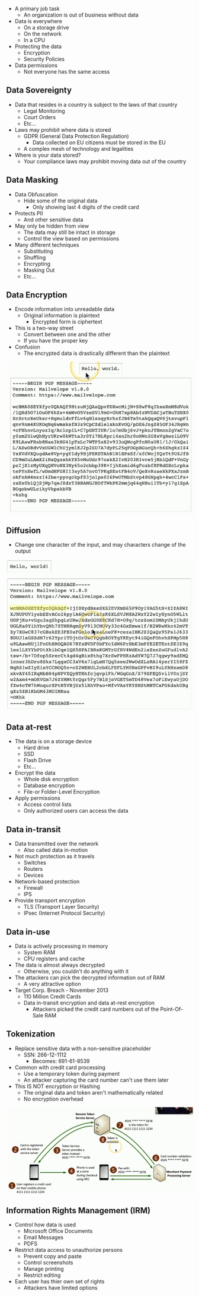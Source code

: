 - A primary job task
	- An organization is out of business without data
- Data is everywhere
	- On a storage drive
	- On the network
	- In a CPU
- Protecting the data
	- Encryption
	- Security Policies
- Data permissions
	- Not everyone has the same access

## Data Sovereignty
- Data that resides in a country is subject to the laws of that country
	- Legal Monitoring
	- Court Orders
	- Etc...
- Laws may prohibit where data is stored
	- GDPR (General Data Protection Regulation)
		- Data collected on EU citizens must be stored in the EU
	- A complex mesh of technology and legalities
- Where is your data stored?
	- Your compliance laws may prohibit moving data out of the country

## Data Masking
- Data Obfuscation
	- Hide some of the original data
		- Only showing last 4 digits of the credit card
- Protects PII
	- And other sensitive data
- May only be hidden from view
	- The data may still be intact in storage
	- Control the view based on permissions
- Many different techniques
	- Substituting
	- Shuffling
	- Encrypting
	- Masking Out
	- Etc...

## Data Encryption
- Encode information into unreadable data
	- Original information is plaintext
		- Encrypted form is ciphertext
- This is a two-way street
	- Convert between one and the other
	- If you have the proper key
- Confusion
	- The encrypted data is drastically different than the plaintext

![](../Images/240509-27.png)

## Diffusion
- Change one character of the input, and may characters change of the output

![](../Images/240509-28.png)

## Data at-rest
- The data is on a storage device
	- Hard drive
	- SSD
	- Flash Drive
	- Etc...
- Encrypt the data
	- Whole disk encryption
	- Database encryption
	- File-or Folder-Level Encryption
- Apply permissions
	- Access control lists
	- Only authorized users can access the data

## Data in-transit
- Data transmitted over the network
	- Also called data in-motion
- Not much protection as it travels
	- Switches
	- Routers
	- Devices
- Network-based protection
	- Firewall
	- IPS
- Provide transport encryption
	- TLS (Transport Layer Security)
	- IPsec (Internet Protocol Security)

## Data in-use
- Data is actively processing in memory
	- System RAM
	- CPU registers and cache
- The data is almost always decrypted
	- Otherwise, you couldn't do anything with it
- The attackers can pick the decrypted information out of RAM
	- A very attractive option
- Target Corp. Breach  -  November 2013
	- 110 Million Credit Cards
	- Data in-transit encryption and data at-rest encryption
		- Attackers picked the credit card numbers out of the Point-Of-Sale RAM

## Tokenization
- Replace sensitive data with a non-sensitive placeholder
	- SSN: 266-12-1112
		- Becomes: 691-61-8539
- Common with credit card processing
	- Use a temporary token during payment
	- An attacker capturing the card number can't use them later
- This IS NOT encryption or Hashing
	- The original data and token aren't mathematically related
	- No encryption overhead

![](../Images/240509-29.png)

## Information Rights Management (IRM)
- Control how data is used
	- Microsoft Office Documents
	- Email Messages
	- PDFS
- Restrict data access to unauthorize persons
	- Prevent copy and paste
	- Control screenshots
	- Manage printing
	- Restrict editing
- Each user has thier own set of rights
	- Attackers have limited options

